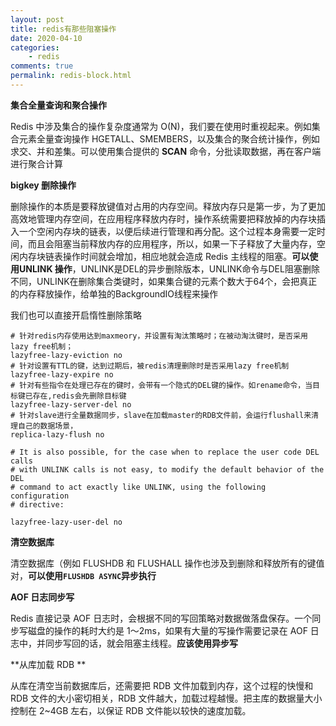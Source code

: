 ```yaml
---
layout: post
title: redis有那些阻塞操作
date: 2020-04-10
categories:
    - redis
comments: true
permalink: redis-block.html
---
```


**集合全量查询和聚合操作**

Redis 中涉及集合的操作复杂度通常为 O(N)，我们要在使用时重视起来。例如集合元素全量查询操作 HGETALL、SMEMBERS，以及集合的聚合统计操作，例如求交、并和差集。可以使用集合提供的 **SCAN** 命令，分批读取数据，再在客户端进行聚合计算

**bigkey 删除操作**

删除操作的本质是要释放键值对占用的内存空间。释放内存只是第一步，为了更加高效地管理内存空间，在应用程序释放内存时，操作系统需要把释放掉的内存块插入一个空闲内存块的链表，以便后续进行管理和再分配。这个过程本身需要一定时间，而且会阻塞当前释放内存的应用程序，所以，如果一下子释放了大量内存，空闲内存块链表操作时间就会增加，相应地就会造成 Redis 主线程的阻塞。**可以使用UNLINK 操作**，UNLINK是DEL的异步删除版本，UNLINK命令与DEL阻塞删除不同，UNLINK在删除集合类键时，如果集合键的元素个数大于64个，会把真正的内存释放操作，给单独的BackgroundIO线程来操作

我们也可以直接开启惰性删除策略

```
# 针对redis内存使用达到maxmeory，并设置有淘汰策略时；在被动淘汰键时，是否采用lazy free机制；
lazyfree-lazy-eviction no 
# 针对设置有TTL的键，达到过期后，被redis清理删除时是否采用lazy free机制
lazyfree-lazy-expire no
# 针对有些指令在处理已存在的键时，会带有一个隐式的DEL键的操作。如rename命令，当目标键已存在,redis会先删除目标键
lazyfree-lazy-server-del no
# 针对slave进行全量数据同步，slave在加载master的RDB文件前，会运行flushall来清理自己的数据场景，
replica-lazy-flush no

# It is also possible, for the case when to replace the user code DEL calls
# with UNLINK calls is not easy, to modify the default behavior of the DEL
# command to act exactly like UNLINK, using the following configuration
# directive:

lazyfree-lazy-user-del no
```



**清空数据库**

清空数据库（例如 FLUSHDB 和 FLUSHALL 操作也涉及到删除和释放所有的键值对，**可以使用`FLUSHDB ASYNC`异步执行**

**AOF 日志同步写**

Redis 直接记录 AOF 日志时，会根据不同的写回策略对数据做落盘保存。一个同步写磁盘的操作的耗时大约是 1～2ms，如果有大量的写操作需要记录在 AOF 日志中，并同步写回的话，就会阻塞主线程。**应该使用异步写**

**从库加载 RDB **

从库在清空当前数据库后，还需要把 RDB 文件加载到内存，这个过程的快慢和 RDB 文件的大小密切相关，RDB 文件越大，加载过程越慢。把主库的数据量大小控制在 2~4GB 左右，以保证 RDB 文件能以较快的速度加载。
